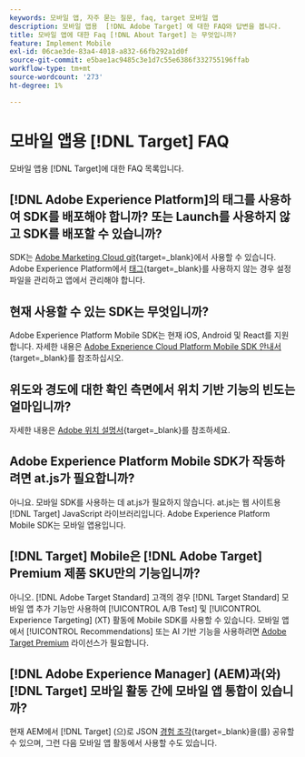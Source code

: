 ```yaml
---
keywords: 모바일 앱, 자주 묻는 질문, faq, target 모바일 앱
description: 모바일 앱용  [!DNL Adobe Target] 에 대한 FAQ와 답변을 봅니다.
title: 모바일 앱에 대한 Faq [!DNL About Target] 는 무엇입니까?
feature: Implement Mobile
exl-id: 06cae3de-83a4-4018-a832-66fb292a1d0f
source-git-commit: e5bae1ac9485c3e1d7c55e6386f332755196ffab
workflow-type: tm+mt
source-wordcount: '273'
ht-degree: 1%

---
```


# 모바일 앱용 [!DNL Target] FAQ

모바일 앱용 [!DNL Target]에 대한 FAQ 목록입니다.

## [!DNL Adobe Experience Platform]의 태그를 사용하여 SDK를 배포해야 합니까? 또는 Launch를 사용하지 않고 SDK를 배포할 수 있습니까?

SDK는 [Adobe Marketing Cloud git](https://github.com/Adobe-Marketing-Cloud/acp-sdks/){target=_blank}에서 사용할 수 있습니다. Adobe Experience Platform에서 [태그](https://experienceleague.adobe.com/docs/experience-platform/tags/home.html?lang=ko-KR){target=_blank}를 사용하지 않는 경우 설정 파일을 관리하고 앱에서 관리해야 합니다.

## 현재 사용할 수 있는 SDK는 무엇입니까?

Adobe Experience Platform Mobile SDK는 현재 iOS, Android 및 React를 지원합니다. 자세한 내용은 [Adobe Experience Cloud Platform Mobile SDK 안내서](https://experienceleague.adobe.com/docs/mobile.html){target=_blank}를 참조하십시오.

## 위도와 경도에 대한 확인 측면에서 위치 기반 기능의 빈도는 얼마입니까?

자세한 내용은 [Adobe 위치 설명서](https://experienceleague.adobe.com/docs/places/using/home.html){target=_blank}를 참조하세요.

## Adobe Experience Platform Mobile SDK가 작동하려면 at.js가 필요합니까?

아니요. 모바일 SDK를 사용하는 데 at.js가 필요하지 않습니다. at.js는 웹 사이트용 [!DNL Target] JavaScript 라이브러리입니다. Adobe Experience Platform Mobile SDK는 모바일 앱용입니다.

## [!DNL Target] Mobile은 [!DNL Adobe Target] Premium 제품 SKU만의 기능입니까?

아니오. [!DNL Adobe Target Standard] 고객의 경우 [!DNL Target Standard] 모바일 앱 추가 기능만 사용하여 [!UICONTROL A/B Test] 및 [!UICONTROL Experience Targeting] (XT) 활동에 Mobile SDK를 사용할 수 있습니다. 모바일 앱에서 [!UICONTROL Recommendations] 또는 AI 기반 기능을 사용하려면 [Adobe Target Premium](https://experienceleague.adobe.com/docs/target/using/introduction/intro.html#premium) 라이선스가 필요합니다.

## [!DNL Adobe Experience Manager] (AEM)과(와) [!DNL Target] 모바일 활동 간에 모바일 앱 통합이 있습니까?

현재 AEM에서 [!DNL Target] (으)로 JSON [경험 조각](https://experienceleague.adobe.com/docs/target/using/experiences/offers/aem-experience-fragments.html){target=_blank}을(를) 공유할 수 있으며, 그런 다음 모바일 앱 활동에서 사용할 수도 있습니다.
